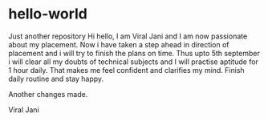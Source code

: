 # hello-world
Just another repository
Hi hello, I am Viral Jani and I am now passionate about my placement.
Now i have taken a step ahead in direction of placement and i will try to finish the plans on time.
Thus upto 5th september i will clear all my doubts of technical subjects and I will practise aptitude for 1 hour daily.
That makes me feel confident and clarifies my mind.
Finish daily routine and stay happy.

Another changes made.

Viral Jani
